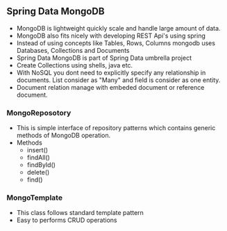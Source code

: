 ## Spring Data MongoDB

- MongoDB is lightweight quickly scale and handle large amount of data.
- MongoDB also fits nicely with developing REST Api's using spring
- Instead of using concepts like Tables, Rows, Columns mongodb uses Databases, Collections and Documents
- Spring Data MongoDB is part of Spring Data umbrella project
- Create Collections using shells, java etc.
- With NoSQL you dont need to explicitly specify any relationship in documents. List consider as "Many" and field is consider as one entity.
- Document relation manage with embeded document or reference document.

### MongoReposotory
- This is simple interface of repository patterns which contains generic methods of MongoDB operation.
- Methods
    - insert()
    - findAll()
    - findById()
    - delete()
    - find()

### MongoTemplate
- This class follows standard template pattern
- Easy to performs CRUD operations
